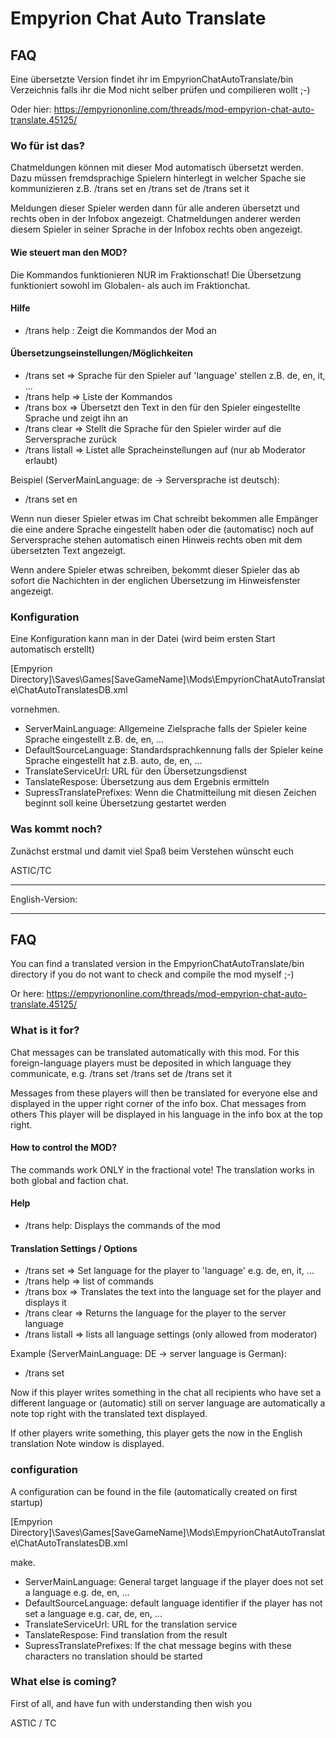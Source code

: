 ﻿# Empyrion Chat Auto Translate
## FAQ

Eine übersetzte Version findet ihr im EmpyrionChatAutoTranslate/bin Verzeichnis falls ihr die Mod nicht selber prüfen und compilieren wollt ;-)

Oder hier: https://empyriononline.com/threads/mod-empyrion-chat-auto-translate.45125/

### Wo für ist das?

Chatmeldungen können mit dieser Mod automatisch übersetzt werden. Dazu müssen fremdsprachige Spielern hinterlegt 
in welcher Spache sie kommunizieren z.B. 
	/trans set en
	/trans set de
	/trans set it

Meldungen dieser Spieler werden dann für alle anderen übersetzt und rechts oben in der Infobox angezeigt. Chatmeldungen anderer werden
diesem Spieler in seiner Sprache in der Infobox rechts oben angezeigt.

#### Wie steuert man den MOD?

Die Kommandos funktionieren NUR im Fraktionschat! Die Übersetzung funktioniert sowohl im Globalen- als auch im Fraktionchat.

#### Hilfe

* /trans help : Zeigt die Kommandos der Mod an

#### Übersetzungseinstellungen/Möglichkeiten

* /trans set <language> => Sprache für den Spieler auf 'language' stellen z.B. de, en, it, ...
* /trans help => Liste der Kommandos
* /trans box <text> => Übersetzt den Text in den für den Spieler eingestellte Sprache und zeigt ihn an
* /trans clear => Stellt die Sprache für den Spieler wirder auf die Serversprache zurück
* /trans listall => Listet alle Spracheinstellungen auf (nur ab Moderator erlaubt)

Beispiel (ServerMainLanguage: de -> Serversprache ist deutsch):
- /trans set en

Wenn nun dieser Spieler etwas im Chat schreibt bekommen alle Empänger die eine andere Sprache eingestellt haben oder die (automatisc) 
noch auf Serversprache stehen automatisch einen Hinweis rechts oben mit dem übersetzten Text angezeigt.

Wenn andere Spieler etwas schreiben, bekommt dieser Spieler das ab sofort die Nachichten in der englichen Übersetzung im 
Hinweisfenster angezeigt.

### Konfiguration
Eine Konfiguration kann man in der Datei (wird beim ersten Start automatisch erstellt)

[Empyrion Directory]\Saves\Games\[SaveGameName]\Mods\EmpyrionChatAutoTranslate\ChatAutoTranslatesDB.xml

vornehmen.

* ServerMainLanguage: Allgemeine Zielsprache falls der Spieler keine Sprache eingestellt z.B. de, en, ...
* DefaultSourceLanguage: Standardsprachkennung falls der Spieler keine Sprache eingestellt hat z.B. auto, de, en, ...
* TranslateServiceUrl: URL für den Übersetzungsdienst
* TanslateRespose: Übersetzung aus dem Ergebnis ermitteln
* SupressTranslatePrefixes: Wenn die Chatmitteilung mit diesen Zeichen beginnt soll keine Übersetzung gestartet werden

### Was kommt noch?
Zunächst erstmal und damit viel Spaß beim Verstehen wünscht euch

ASTIC/TC

***

English-Version:

---

## FAQ

You can find a translated version in the EmpyrionChatAutoTranslate/bin directory if you do not want to check and compile the mod myself ;-)

Or here: https://empyriononline.com/threads/mod-empyrion-chat-auto-translate.45125/

### What is it for?

Chat messages can be translated automatically with this mod. For this foreign-language players must be deposited
in which language they communicate, e.g.
/trans set
/trans set de
/trans set it

Messages from these players will then be translated for everyone else and displayed in the upper right corner of the info box. Chat messages from others
This player will be displayed in his language in the info box at the top right.

#### How to control the MOD?

The commands work ONLY in the fractional vote! The translation works in both global and faction chat.

#### Help

* /trans help: Displays the commands of the mod

#### Translation Settings / Options

* /trans set <language> => Set language for the player to 'language' e.g. de, en, it, ...
* /trans help => list of commands
* /trans box <text> => Translates the text into the language set for the player and displays it
* /trans clear => Returns the language for the player to the server language
* /trans listall => lists all language settings (only allowed from moderator)

Example (ServerMainLanguage: DE -> server language is German):
- /trans set

Now if this player writes something in the chat all recipients who have set a different language or (automatic)
still on server language are automatically a note top right with the translated text displayed.

If other players write something, this player gets the now in the English translation
Note window is displayed.

### configuration
A configuration can be found in the file (automatically created on first startup)

[Empyrion Directory]\Saves\Games\[SaveGameName]\Mods\EmpyrionChatAutoTranslate\ChatAutoTranslatesDB.xml

make.

* ServerMainLanguage: General target language if the player does not set a language e.g. de, en, ...
* DefaultSourceLanguage: default language identifier if the player has not set a language e.g. car, de, en, ...
* TranslateServiceUrl: URL for the translation service
* TanslateRespose: Find translation from the result
* SupressTranslatePrefixes: If the chat message begins with these characters no translation should be started

### What else is coming?
First of all, and have fun with understanding then wish you

ASTIC / TC